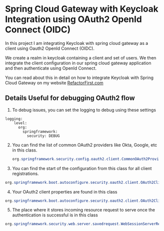 # Spring Cloud Gateway with Keycloak Integration using OAuth2 OpenId Connect (OIDC)

In this project I am integrating Keycloak with spring cloud gateway as a client using Oauth2 OpenId Connect (OIDC).

We create a realm in keycloak containing a client and set of users. We then integrate the client configuration in our spring cloud gateway application and then authenticate using OpenId Connect.

You can read about this in detail on how to integrate Keycloak with Spring Cloud Gateway on my website [RefactorFirst.com](https://refactorfirst.com)

## Details Useful for debugging OAuth2 flow

1. To debug issues, you can set the logging to debug using these settings
```properties
logging:
    level:
      org:
        springframework:
          security: DEBUG
```

2. You can find the list of common OAuth2 providers like Okta, Google, etc in this class.
   ```java
   org.springframework.security.config.oauth2.client.CommonOAuth2Provider
   ```
3. You can find the start of the configuration from this class for all client registrations. 
```java
org.springframework.boot.autoconfigure.security.oauth2.client.OAuth2ClientPropertiesRegistrationAdapter#getClientRegistrations
```
4. Your OAuth2 client properties are found in this class
```java
org.springframework.boot.autoconfigure.security.oauth2.client.OAuth2ClientProperties
```
5. The place where it stores incoming resource request to serve once the authentication is successful is in this class

```java
org.springframework.security.web.server.savedrequest.WebSessionServerRequestCache.saveRequest
```